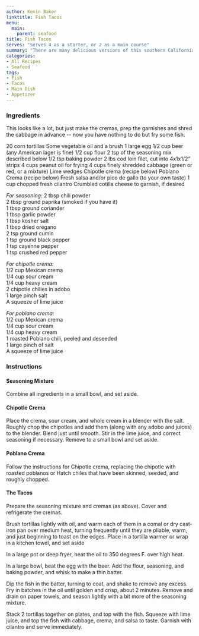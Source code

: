 ```yaml
---
author: Kevin Baker
linktitle: Fish Tacos
menu:
  main:
    parent: seafood
title: Fish Tacos
serves: "Serves 4 as a starter, or 2 as a main course"
summary: "There are many delicious versions of this southern California specialty. I think you'll like this one. Grilled fish tacos are also great, but the classic fried fish taco is all about contrasting textures. It’s hard to beat the combination of textures and flavors in every bite."
categories:
- All Recipes
- Seafood
tags:
- Fish
- Tacos
- Main Dish
- Appetizer
---
```

### Ingredients
This looks like a lot, but just make the cremas, prep the garnishes and shred the cabbage in advance -- now you have nothing to do but fry some fish.

<div class="ingredient-list">

20 corn tortillas
Some vegetable oil and a brush
1 large egg
1/2 cup beer (any American lager is fine)
1/2 cup flour
2 tsp of the seasoning mix described below
1/2 tsp baking powder
2 lbs cod loin filet, cut into 4x1x1/2” strips
4 cups peanut oil for frying
4 cups finely shredded cabbage (green or red, or a mixture)
Lime wedges
Chipotle crema (recipe below)
Poblano Crema (recipe below)
Fresh salsa and/or pico de gallo (to your own taste)
1 cup chopped fresh cilantro
Crumbled cotilla cheese to garnish, if desired

*For seasoning:*
2 tbsp chili powder  
2 tbsp ground paprika (smoked if you have it)  
1 tbsp ground coriander  
1 tbsp garlic powder  
1 tbsp kosher salt  
1 tbsp dried oregano  
2 tsp ground cumin  
1 tsp ground black pepper  
1 tsp cayenne pepper  
1 tsp crushed red pepper  
  
*For chipotle crema:*  
1/2 cup Mexican crema  
1/4 cup sour cream  
1/4 cup heavy cream  
2 chipotle chilies in adobo  
1 large pinch salt  
A squeeze of lime juice  
  
*For poblano crema:*  
1/2 cup Mexican crema  
1/4 cup sour cream  
1/4 cup heavy cream  
1 roasted Poblano chili, peeled and deseeded  
1 large pinch of salt  
A squeeze of lime juice  
  
</div>

### Instructions
#### Seasoning Mixture
Combine all ingredients in a small bowl, and set aside.

#### Chipotle Crema
Place the crema, sour cream, and whole cream in a blender with the salt. Roughly chop the chipotles and add them (along with any adobo and juices) to the blender. Blend just until smooth.  Stir in the lime juice, and correct seasoning if necessary.  Remove to a small bowl and set aside.

#### Poblano Crema
Follow the instructions for Chipotle crema, replacing the chipotle with roasted poblanos or Hatch chiles that have been skinned, seeded, and roughly chopped.

#### The Tacos
Prepare the seasoning mixture and cremas (as above). Cover and refrigerate the cremas.

Brush tortillas lightly with oil, and warm each of them in a comal or dry cast-iron pan over medium heat, turning frequently until they are pliable, warm, and just beginning to toast on the edges. Place in a tortilla warmer or wrap in a kitchen towel, and set aside

In a large pot or deep fryer, heat the oil to 350 degrees F. over high heat. 

In a large bowl, beat the egg with the beer. Add the flour, seasoning, and baking powder, and whisk to make a thin batter. 

Dip the fish in the batter, turning to coat, and shake to remove any excess. Fry in batches in the oil until golden and crisp, about 2 minutes. Remove and drain on paper towels, and season lightly with a bit more of the seasoning mixture.

Stack 2 tortillas together on plates, and top with the fish. Squeeze with lime juice, and top the fish with cabbage, crema, and salsa to taste. Garnish with cilantro and serve immediately. 
